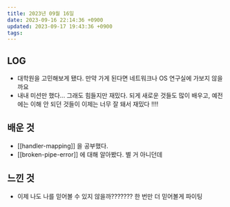 ```yaml
---
title: 2023년 09월 16일
date: 2023-09-16 22:14:36 +0900
updated: 2023-09-17 19:43:36 +0900
tags: 
---
```


## LOG

- 대학원을 고민해보게 됐다. 만약 가게 된다면 네트워크나 OS 연구실에 가보지 않을까요
- 내내 미션만 했다... 그래도 힘들지만 재밌다. 되게 새로운 것들도 많이 배우고, 예전에는 이해 안 되던 것들이 이제는 너무 잘 돼서 재밌다 !!!!

## 배운 것

- [[handler-mapping]] 을 공부했다.
- [[broken-pipe-error]] 에 대해 알아봤다. 별 거 아니던데

## 느낀 것

- 이제 나도 나를 믿어볼 수 있지 않을까??????? 한 번만 더 믿어볼게 파이팅